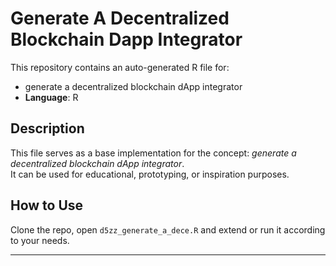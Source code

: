 # Generate A Decentralized Blockchain Dapp Integrator

This repository contains an auto-generated R file for:

- generate a decentralized blockchain dApp integrator
- **Language**: R

## Description

This file serves as a base implementation for the concept: *generate a decentralized blockchain dApp integrator*.  
It can be used for educational, prototyping, or inspiration purposes.

## How to Use

Clone the repo, open `d5zz_generate_a_dece.R` and extend or run it according to your needs.

---



